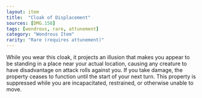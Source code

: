 ```yaml
---
layout: item
title:  "Cloak of Displacement"
sources: [DMG.158]
tags: [wondrous, rare, attunement]
category: "Wondrous Item"
rarity: "Rare (requires attunement)"
---
```


While you wear this cloak, it projects an illusion that makes you appear to be standing in a place near your actual location, causing any creature to have disadvantage on attack rolls against you. If you take damage, the property ceases to function until the start of your next turn. This property is suppressed while you are incapacitated, restrained, or otherwise unable to move.